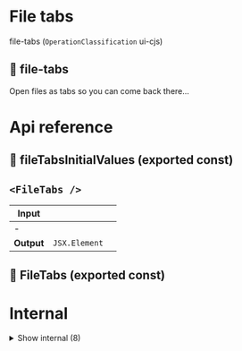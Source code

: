 # File tabs

file-tabs (`OperationClassification` ui-cjs)


## 📁 file-tabs

Open files as tabs so you can come back there...




# Api reference

## 📄 fileTabsInitialValues (exported const)

## `<FileTabs />`

| Input      |    |    |
| ---------- | -- | -- |
| - | | |
| **Output** | `JSX.Element`   |    |



## 📄 FileTabs (exported const)

# Internal

<details><summary>Show internal (8)</summary>
    
  # getActivePage()




| Input      |    |    |
| ---------- | -- | -- |
| - | | |
| **Output** |    |    |



## getOpenPageUrl()

gets the url of the open page

- paths is a special query key that is expanded as path, not as query
- index page should be on /


| Input      |    |    |
| ---------- | -- | -- |
| - | | |
| **Output** | `String`   |    |



## renderIcon()

<Svg src={svgSrc} className="w-4 h-4 text-gray-900 dark:text-gray-200" />


| Input      |    |    |
| ---------- | -- | -- |
| - | | |
| **Output** | `JSX.Element`   |    |



## 🔹 FileTabsStoreType

Properties: 

 | Name | Type | Description |
|---|---|---|
| unsavedFiles  | object |  |
| openPages  | array |  |



## 📄 getActivePage (exported const)

## 📄 getOpenPageUrl (exported const)

gets the url of the open page

- paths is a special query key that is expanded as path, not as query
- index page should be on /


## 📄 renderIcon (exported const)

## 📄 useStore (exported const)

NB: this is a `useStore` without a `StoreProvider`, because I think I won't ever need the provider since I won't ever need this as the sole storage in any component/app. If I do, I should make a provider, but it's usually better to create the `useStore` and `StoreProvider` in the component itself because it often comprises more than just this one.
  </details>

